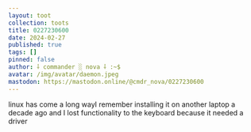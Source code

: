 ```yaml
---
layout: toot
collection: toots
title: 0227230600
date: 2024-02-27
published: true
tags: []
pinned: false
author: ⸸ commander ░ nova ⸸ :~$
avatar: /img/avatar/daemon.jpeg
mastodon: https://mastodon.online/@cmdr_nova/0227230600
---
```


linux has come a long wayI remember installing it on another laptop a decade ago and I lost functionality to the keyboard because it needed a driver
